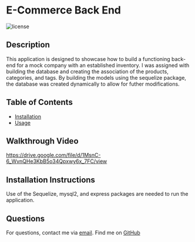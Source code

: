  # E-Commerce Back End
  ![license](https://img.shields.io/badge/license--blue)
  
  
  ## Description
  This application is designed to showcase how to build a functioning back-end for a mock company with an established inventory. I was assigned with building the database and creating the association of the products, categories, and tags. By building the models using the sequelize package, the database was created dynamically to allow for futher modifications. 
 
 
  ## Table of Contents
  - [Installation](#installation)
  - [Usage](#usage)
 
 
 ## Walkthrough Video
 https://drive.google.com/file/d/1MsnC-6_WvnQHe3KbB5o34Qpxwy6x_7FC/view
 
  ## Installation Instructions
  Use of the Sequelize, mysql2, and express packages are needed to run the application. 

  ## Questions
  For questions, contact me via <a href="mailto:victor.m.kennedy@gmail.com">email</a>.
  Find me on <a href="https://github.com/Victorini1">GitHub</a>
